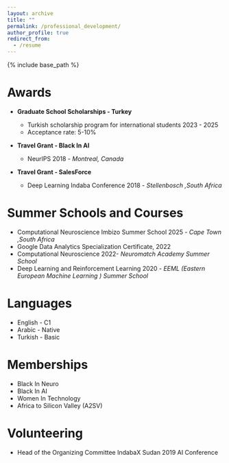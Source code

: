 ```yaml
---
layout: archive
title: ""
permalink: /professional_development/
author_profile: true
redirect_from:
  - /resume
---
```


{% include base_path %}

Awards
======
* **Graduate School Scholarships - Turkey**  
  * Turkish scholarship program for international students 2023 - 2025
  * Acceptance rate: 5-10%  

* **Travel Grant - Black In AI**  
  * NeurIPS 2018 - *Montreal, Canada*
  
* **Travel Grant - SalesForce**  
  * Deep Learning Indaba Conference 2018 - *Stellenbosch ,South Africa*




Summer Schools and Courses
======
* Computational Neuroscience Imbizo Summer School 2025 - *Cape Town ,South Africa*
* Google Data Analytics Specialization Certificate, 2022
* Computational Neuroscience 2022- *Neuromatch Academy Summer School*
* Deep Learning and Reinforcement Learning 2020 - *EEML (Eastern European Machine Learning ) Summer School*

Languages
======
* English   -    C1
* Arabic    -    Native
* Turkish   -   Basic

Memberships
======
* Black In Neuro 
* Black In AI 
* Women In Technology
* Africa to Silicon Valley (A2SV)

Volunteering
======
* Head of the Organizing Committee IndabaX Sudan 2019 AI Conference